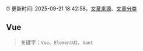 :alarm_clock: 更新时间: 2025-09-21 18:42:58。[文章来源](/README.md)、[文章分类](/TAGS.md)

## Vue


> 关键字：`Vue`、`ElementUI`、`Vant`



